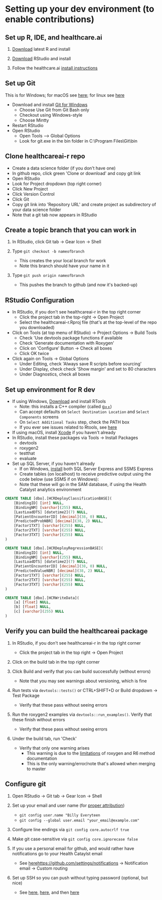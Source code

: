 # Setting up your dev environment (to enable contributions)

## Set up R, IDE, and healthcare.ai

1) [Download](http://cran.us.r-project.org/) latest R and install

2) [Download](https://www.rstudio.com/products/rstudio/download3/) RStudio and install

3) Follow the healthcare.ai [install instructions](https://github.com/HealthCatalystSLC/HCRTools/blob/master/README.md)

## Set up Git 

This is for Windows; for macOS see [here](https://developer.apple.com/xcode/); for linux see [here](https://git-scm.com/download/linux)

- Download and install [Git for Windows](https://git-scm.com/download/win)
  - Choose Use Git from Git Bash only
  - Checkout using Windows-style
  - Choose Mintty
- Restart RStudio
- Open RStudio
  - Open Tools --> Global Options
  - Look for git.exe in the bin folder in C:\Program Files\Git\bin

## Clone healthcareai-r repo

-	Create a data science folder (if you don't have one)
-	In github repo, click green 'Clone or download' and copy git link
-	Open RStudio
  - Look for Project dropdown (top right corner)
  - Click New Project
  -	Click Version Control
  - Click Git
  -	Copy git link into 'Repository URL' and create project as subdirectory of your data science folder
-	Note that a git tab now appears in RStudio

## Create a topic branch that you can work in
1) In RStudio, click Git tab -> Gear Icon -> Shell

2) Type `git checkout -b nameofbranch`
   - This creates the your local branch for work
   - Note this branch should have your name in it
   
3) Type `git push origin nameofbranch`
   - This pushes the branch to github (and now it's backed-up)

## RStudio Configuration

- In RStudio, if you don't see healthcareai-r in the top right corner
  - Click the project tab in the top-right -> Open Project
  - Select the healthcareai-r.Rproj file (that's at the top-level of the repo you downloaded)
- Click on Tools (at top menu of RStudio) -> Project Options -> Build Tools
  - Check 'Use devtools package functions if available
  - Check 'Generate documentation with Roxygen'
  - Click on 'Configure' Button -> Check all boxes
  - Click OK twice
- Click again on Tools -> Global Options
  - Under Editing, check 'Always save R scripts before sourcing'
  - Under Display, check check 'Show margin' and set to 80 characters
  - Under Diagnostics, check all boxes

## Set up environment for R dev

- If using Windows, [Download](https://cran.r-project.org/bin/windows/Rtools/) and install RTools
  - Note: this installs a C++ compiler (called [g++](https://gcc.gnu.org/onlinedocs/gcc-3.3.6/gcc/G_002b_002b-and-GCC.html))
  - Can accept defaults on `Select Destination Location` and `Select Components` screens
  - On `Select Additional Tasks` step, check the PATH box
  - If you ever see issues related to Rtools, see [here](https://github.com/stan-dev/rstan/wiki/Install-Rtools-for-Windows)
- If using macOS, install [Xcode](https://developer.apple.com/xcode/) if you haven't already
- In RStudio, install these packages via Tools -> Install Packages
  - devtools
  - roxygen2
  - testthat
  - evaluate
- Set up SQL Server, if you haven't already
  - If on Windows, [install](http://stackoverflow.com/a/11278818/5636012) both SQL Server Express and SSMS Express
  - Create tables (on localhost) to receive predictive output using the code below (use SSMS if on Windows):
  - Note that these will go in the SAM database, if using the Health Catalyst analytics environment
```SQL
CREATE TABLE [dbo].[HCRDeployClassificationBASE](
	[BindingID] [int] NULL,
	[BindingNM] [varchar](255) NULL,
	[LastLoadDTS] [datetime2](7) NULL,
	[PatientEncounterID] [decimal](38, 0) NULL,
	[PredictedProbNBR] [decimal](38, 2) NULL,
	[Factor1TXT] [varchar](255) NULL,
	[Factor2TXT] [varchar](255) NULL,
	[Factor3TXT] [varchar](255) NULL
)

CREATE TABLE [dbo].[HCRDeployRegressionBASE](
	[BindingID] [int] NULL,
	[BindingNM] [varchar](255) NULL,
	[LastLoadDTS] [datetime2](7) NULL,
	[PatientEncounterID] [decimal](38, 0) NULL,
	[PredictedValueNBR] [decimal](38, 2) NULL,
	[Factor1TXT] [varchar](255) NULL,
	[Factor2TXT] [varchar](255) NULL,
	[Factor3TXT] [varchar](255) NULL
)

CREATE TABLE [dbo].[HCRWriteData](
	[a] [float] NULL,
	[b] [float] NULL,
	[c] [varchar](255) NULL
)
```
  
## Verify you can build the healthcareai package

1) In RStudio, if you don't see healthcareai-r in the top right corner
   - Click the project tab in the top right -> Open Project
   
2) Click on the build tab in the top right corner
   
3) Click Build and verify that you can build successfully (without errors)
   - Note that you may see warnings about versioning, which is fine
   
4) Run tests via `devtools::tests()` or CTRL+SHIFT+D or Build dropdown -> Test Package
   - Verify that these pass without seeing errors
   
5) Run the roxygen2 examples via `devtools::run_examples()`. Verify that these finish without errors
   - Verify that these pass without seeing errors
   
6) Under the build tab, run 'Check'
   - Verify that only one warning arises
     - This warning is due to the [limitations](https://github.com/wch/R6/issues/3) of roxygen and R6 method documentation
     - This is the only warning/error/note that's allowed when merging to master

## Configure git

1) Open RStudio -> Git tab -> Gear Icon -> Shell

2) Set up your email and user name (for [proper attribution](https://help.github.com/articles/setting-your-username-in-git/))
   - `git config user.name "Billy Everyteen`
   - `git config --global user.email "your_email@example.com"`

3) Configure line endings via `git config core.autocrlf true`

4) Make git case-sensitive via `git config core.ignorecase false`

5) If you use a personal email for github, and would rather have notifications go to your Health Cataylst email
   - See [here]()https://github.com/settings/notifications -> Notification email -> Custom routing

6) Set up SSH so you can push without typing password (optional, but nice)
   - See [here](https://help.github.com/articles/generating-a-new-ssh-key-and-adding-it-to-the-ssh-agent/), [here](https://help.github.com/articles/adding-a-new-ssh-key-to-your-github-account/), and then [here](https://help.github.com/enterprise/11.10.340/user/articles/changing-a-remote-s-url/)
